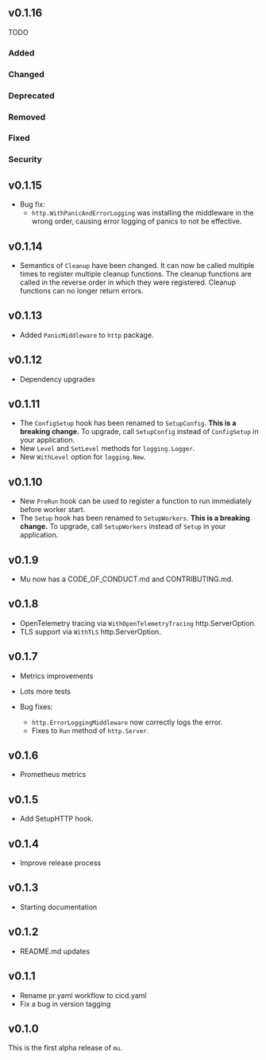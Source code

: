 ## v0.1.16

TODO

### Added

### Changed

### Deprecated

### Removed

### Fixed

### Security

## v0.1.15

* Bug fix:
  * `http.WithPanicAndErrorLogging` was installing the middleware in the wrong
    order, causing error logging of panics to not be effective.

## v0.1.14

* Semantics of `Cleanup` have been changed. It can now be called multiple times
  to register multiple cleanup functions. The cleanup functions are called in
  the reverse order in which they were registered. Cleanup functions can no
  longer return errors.

## v0.1.13

* Added `PanicMiddleware` to `http` package.

## v0.1.12

* Dependency upgrades

## v0.1.11

* The `ConfigSetup` hook has been renamed to `SetupConfig`. **This is a
  breaking change.** To upgrade, call `SetupConfig` instead of `ConfigSetup`
  in your application.
* New `Level` and `SetLevel` methods for `logging.Logger`.
* New `WithLevel` option for `logging.New`.

## v0.1.10

* New `PreRun` hook can be used to register a function to run immediately
  before worker start.
* The `Setup` hook has been renamed to `SetupWorkers`. **This is a breaking
  change.** To upgrade, call `SetupWorkers` instead of `Setup` in your
  application.

## v0.1.9

* Mu now has a CODE_OF_CONDUCT.md and CONTRIBUTING.md.

## v0.1.8

* OpenTelemetry tracing via `WithOpenTelemetryTracing` http.ServerOption.
* TLS support via `WithTLS` http.ServerOption.

## v0.1.7

* Metrics improvements
* Lots more tests

* Bug fixes:
  * `http.ErrorLoggingMiddleware` now correctly logs the error.
  * Fixes to `Run` method of `http.Server`.

## v0.1.6

* Prometheus metrics

## v0.1.5

* Add SetupHTTP hook.

## v0.1.4

* Improve release process

## v0.1.3

* Starting documentation

## v0.1.2

* README.md updates

## v0.1.1

* Rename pr.yaml workflow to cicd.yaml
* Fix a bug in version tagging

## v0.1.0

This is the first alpha release of `mu`.
